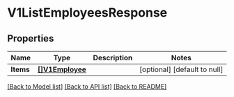 # V1ListEmployeesResponse

## Properties
Name | Type | Description | Notes
------------ | ------------- | ------------- | -------------
**Items** | [**[]V1Employee**](V1Employee.md) |  | [optional] [default to null]

[[Back to Model list]](../README.md#documentation-for-models) [[Back to API list]](../README.md#documentation-for-api-endpoints) [[Back to README]](../README.md)

